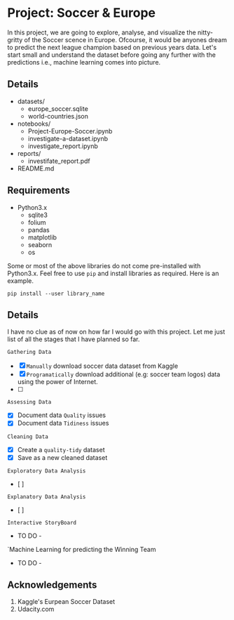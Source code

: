 # Project: Soccer & Europe
In this project, we are going to explore, analyse, and visualize the nitty-gritty of the Soccer scence in Europe. Ofcourse, it would be anyones dream to predict the next league champion based on previous years data. Let's start small and understand the dataset before going any further with the predictions i.e., machine learning comes into picture. 

## Details
* datasets/
  * europe_soccer.sqlite
  * world-countries.json
* notebooks/
  * Project-Europe-Soccer.ipynb
  * investigate-a-dataset.ipynb
  * investigate_report.ipynb
* reports/
  * investifate_report.pdf
* README.md

## Requirements
* Python3.x
  * sqlite3
  * folium
  * pandas
  * matplotlib
  * seaborn 
  * os

Some or most of the above libraries do not come pre-installed with Python3.x. Feel free to use `pip` and install libraries as required. Here is an example. 
```shell
pip install --user library_name
```

## Details
I have no clue as of now on how far I would go with this project. Let me just list of all the stages that I have planned so far.

`Gathering Data`
- [x] `Manually` download soccer data dataset from Kaggle
- [x] `Programatically` download additional (e.g: soccer team logos) data using the power of Internet.
- [ ] 

`Assessing Data`
- [x] Document data `Quality` issues
- [x] Document data `Tidiness` issues

`Cleaning Data`
- [x] Create a `quality-tidy` dataset
- [x] Save as a new cleaned dataset

`Exploratory Data Analysis`
- [ ] 

`Explanatory Data Analysis`
- [ ]

`Interactive StoryBoard`
- TO DO -

`Machine Learning for predicting the Winning Team
- TO DO - 


## Acknowledgements
1. Kaggle's Eurpean Soccer Dataset 
2. Udacity.com
` `

